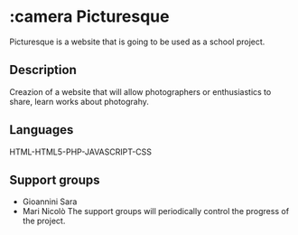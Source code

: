 # :camera Picturesque

Picturesque is a website that is going to be used as a school project.

## Description 

Creazion of a website that will allow photographers or enthusiastics to share, learn works about photograhy. 

## Languages
HTML-HTML5-PHP-JAVASCRIPT-CSS

## Support groups
* Gioannini Sara 
* Mari Nicolò
The support groups will periodically control the progress of the project.
